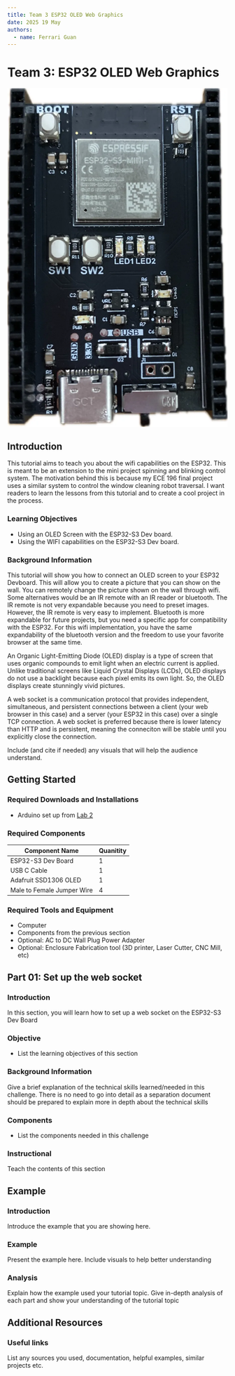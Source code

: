 ```yaml
---
title: Team 3 ESP32 OLED Web Graphics 
date: 2025 19 May
authors:
  - name: Ferrari Guan 
---
```


# Team 3: ESP32 OLED Web Graphics 

![esp32](./esp32.jpg)

## Introduction

This tutorial aims to teach you about the wifi capabilities on the ESP32. This is meant to be an extension to the mini project spinning and blinking control system. The motivation behind this is because my ECE 196 final project uses a similar system to control the window cleaning robot traversal. I want readers to learn the lessons from this tutorial and to create a cool project in the process. 

### Learning Objectives

- Using an OLED Screen with the ESP32-S3 Dev board. 
- Using the WIFI capabilities on the ESP32-S3 Dev board. 

### Background Information

This tutorial will show you how to connect an OLED screen to your ESP32 Devboard. This will allow you to create a picture that you can show on the wall. You can remotely change the picture shown on the wall through wifi. Some alternatives would be an IR remote with an IR reader or bluetooth. The IR remote is not very expandable because you need to preset images. However, the IR remote is very easy to implement. Bluetooth is more expandable for future projects, but you need a specific app for compatibility with the ESP32. For this wifi implementation, you have the same expandability of the bluetooth version and the freedom to use your favorite browser at the same time. 

An Organic Light-Emitting Diode (OLED) display is a type of screen that uses organic compounds to emit light when an electric current is applied. Unlike traditional screens like Liquid Crystal Displays (LCDs), OLED displays do not use a backlight because each pixel emits its own light. So, the OLED displays create stunningly vivid pictures. 

A web socket is a communication protocol that provides independent, simultaneous, and persistent connections between a client (your web browser in this case) and a server (your ESP32 in this case) over a single TCP connection. A web socket is preferred because there is lower latency than HTTP and is persistent, meaning the conneciton will be stable until you explicitly close the connection. 

Include (and cite if needed) any visuals that will help the audience understand.

## Getting Started

<!-- For any software prerequisites, write a simple excerpt on each
technology the participant will be expecting to download and install.
Aim to demystify the technologies being used and explain any design
decisions that were taken. Walk through the installation processes
in detail. Be aware of any operating system differences.
For hardware prerequisites, list all the necessary components that
the participant will receive. A table showing component names and
quantities should suffice. Link any reference sheets or guides that
the participant may need.
The following are stylistic examples of possible prerequisites,
customize these for each workshop. -->

### Required Downloads and Installations
<!-- List any required downloads and installations here.
Make sure to include tutorials on how to install them.
You can either make your own tutorials or include a link to them. -->

- Arduino set up from [Lab 2](https://ece-196.github.io/docs/assignments/spinning-and-blinking/)


### Required Components

| Component Name | Quanitity |
| -------------- | --------- |
|ESP32-S3 Dev Board|1|
|USB C Cable|1|
|Adafruit SSD1306 OLED|1|
|Male to Female Jumper Wire|4|

### Required Tools and Equipment

- Computer
- Components from the previous section
- Optional: AC to DC Wall Plug Power Adapter
- Optional: Enclosure Fabrication tool (3D printer, Laser Cutter, CNC Mill, etc)

## Part 01: Set up the web socket

### Introduction

In this section, you will learn how to set up a web socket on the ESP32-S3 Dev Board

### Objective

- List the learning objectives of this section

### Background Information

Give a brief explanation of the technical skills learned/needed
in this challenge. There is no need to go into detail as a
separation document should be prepared to explain more in depth
about the technical skills

### Components

- List the components needed in this challenge

### Instructional

Teach the contents of this section

## Example

### Introduction

Introduce the example that you are showing here.

### Example

Present the example here. Include visuals to help better understanding

### Analysis

Explain how the example used your tutorial topic. Give in-depth analysis of each part and show your understanding of the tutorial topic

## Additional Resources

### Useful links

List any sources you used, documentation, helpful examples, similar projects etc.
